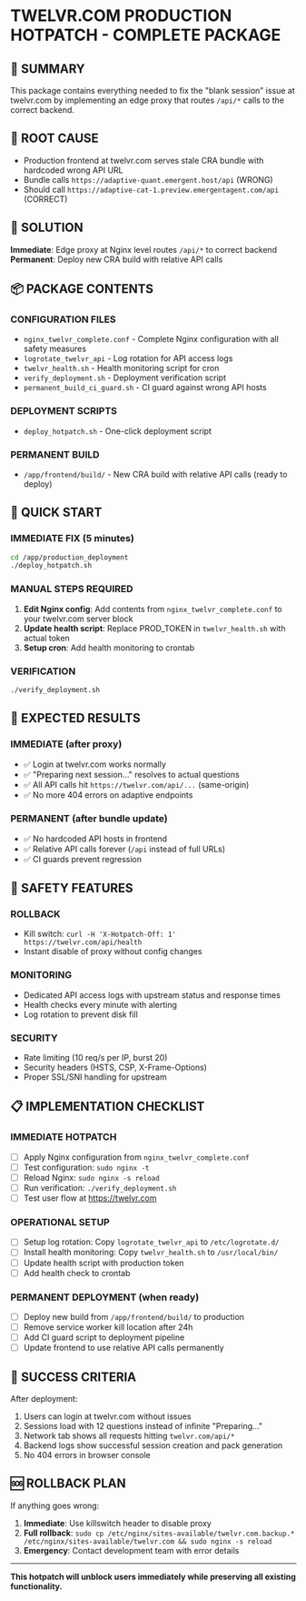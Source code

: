# TWELVR.COM PRODUCTION HOTPATCH - COMPLETE PACKAGE

## 🎯 SUMMARY
This package contains everything needed to fix the "blank session" issue at twelvr.com by implementing an edge proxy that routes `/api/*` calls to the correct backend.

## 🚨 ROOT CAUSE
- Production frontend at twelvr.com serves stale CRA bundle with hardcoded wrong API URL
- Bundle calls `https://adaptive-quant.emergent.host/api` (WRONG)
- Should call `https://adaptive-cat-1.preview.emergentagent.com/api` (CORRECT)

## 🚀 SOLUTION
**Immediate**: Edge proxy at Nginx level routes `/api/*` to correct backend
**Permanent**: Deploy new CRA build with relative API calls

## 📦 PACKAGE CONTENTS

### CONFIGURATION FILES
- `nginx_twelvr_complete.conf` - Complete Nginx configuration with all safety measures
- `logrotate_twelvr_api` - Log rotation for API access logs
- `twelvr_health.sh` - Health monitoring script for cron
- `verify_deployment.sh` - Deployment verification script
- `permanent_build_ci_guard.sh` - CI guard against wrong API hosts

### DEPLOYMENT SCRIPTS
- `deploy_hotpatch.sh` - One-click deployment script

### PERMANENT BUILD
- `/app/frontend/build/` - New CRA build with relative API calls (ready to deploy)

## 🔧 QUICK START

### IMMEDIATE FIX (5 minutes)
```bash
cd /app/production_deployment
./deploy_hotpatch.sh
```

### MANUAL STEPS REQUIRED
1. **Edit Nginx config**: Add contents from `nginx_twelvr_complete.conf` to your twelvr.com server block
2. **Update health script**: Replace PROD_TOKEN in `twelvr_health.sh` with actual token
3. **Setup cron**: Add health monitoring to crontab

### VERIFICATION
```bash
./verify_deployment.sh
```

## 🎯 EXPECTED RESULTS

### IMMEDIATE (after proxy)
- ✅ Login at twelvr.com works normally
- ✅ "Preparing next session..." resolves to actual questions
- ✅ All API calls hit `https://twelvr.com/api/...` (same-origin)
- ✅ No more 404 errors on adaptive endpoints

### PERMANENT (after bundle update)
- ✅ No hardcoded API hosts in frontend
- ✅ Relative API calls forever (`/api` instead of full URLs)
- ✅ CI guards prevent regression

## 🚨 SAFETY FEATURES

### ROLLBACK
- Kill switch: `curl -H 'X-Hotpatch-Off: 1' https://twelvr.com/api/health`
- Instant disable of proxy without config changes

### MONITORING
- Dedicated API access logs with upstream status and response times
- Health checks every minute with alerting
- Log rotation to prevent disk fill

### SECURITY
- Rate limiting (10 req/s per IP, burst 20)
- Security headers (HSTS, CSP, X-Frame-Options)
- Proper SSL/SNI handling for upstream

## 📋 IMPLEMENTATION CHECKLIST

### IMMEDIATE HOTPATCH
- [ ] Apply Nginx configuration from `nginx_twelvr_complete.conf`
- [ ] Test configuration: `sudo nginx -t`
- [ ] Reload Nginx: `sudo nginx -s reload`
- [ ] Run verification: `./verify_deployment.sh`
- [ ] Test user flow at https://twelvr.com

### OPERATIONAL SETUP
- [ ] Setup log rotation: Copy `logrotate_twelvr_api` to `/etc/logrotate.d/`
- [ ] Install health monitoring: Copy `twelvr_health.sh` to `/usr/local/bin/`
- [ ] Update health script with production token
- [ ] Add health check to crontab

### PERMANENT DEPLOYMENT (when ready)
- [ ] Deploy new build from `/app/frontend/build/` to production
- [ ] Remove service worker kill location after 24h
- [ ] Add CI guard script to deployment pipeline
- [ ] Update frontend to use relative API calls permanently

## 🎉 SUCCESS CRITERIA
After deployment:
1. Users can login at twelvr.com without issues
2. Sessions load with 12 questions instead of infinite "Preparing..."
3. Network tab shows all requests hitting `twelvr.com/api/*`
4. Backend logs show successful session creation and pack generation
5. No 404 errors in browser console

## 🆘 ROLLBACK PLAN
If anything goes wrong:
1. **Immediate**: Use killswitch header to disable proxy
2. **Full rollback**: `sudo cp /etc/nginx/sites-available/twelvr.com.backup.* /etc/nginx/sites-available/twelvr.com && sudo nginx -s reload`
3. **Emergency**: Contact development team with error details

---

**This hotpatch will unblock users immediately while preserving all existing functionality.**